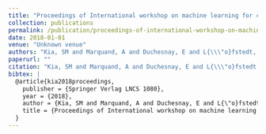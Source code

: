 ```yaml
---
title: "Proceedings of International workshop on machine learning for clinical neuroimaging 2018"
collection: publications
permalink: /publication/proceedings-of-international-workshop-on-machine-learning-for-clinical-neuroimag
date: 2018-01-01
venue: "Unknown venue"
authors: "Kia, SM and Marquand, A and Duchesnay, E and L{\\\"o}fstedt, T"
paperurl: ""
citation: "Kia, SM and Marquand, A and Duchesnay, E and L{\\\"o}fstedt, T (2018). Proceedings of International workshop on machine learning for clinical neuroimaging 2018. Unknown venue."
bibtex: |
  @article{kia2018proceedings,
    publisher = {Springer Verlag LNCS 1080},
    year = {2018},
    author = {Kia, SM and Marquand, A and Duchesnay, E and L{\"o}fstedt, T},
    title = {Proceedings of International workshop on machine learning for clinical neuroimaging 2018},
  }
---
```

